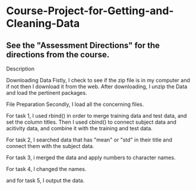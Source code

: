 # Course-Project-for-Getting-and-Cleaning-Data

## See the "Assessment Directions" for the directions from the course.

Description

Downloading Data
Fistly, I check to see if the zip file is in my computer and if not then I download it from the web. 
After downloading, I unzip the Data and load the pertinent packages.

File Preparation
Secondly, I load all the concerning files. 

For task 1, I used rbind() in order to merge training data and test data, and set the column titles.
Then I used cbind() to connect subject data and acitivity data, and combine it with the training and test data.

For task 2, I searched data that has "mean" or "std" in their title and connect them with the subject data.

For task 3, i merged the data and apply numbers to character names.

For task 4, I changed the names.

and for task 5, I output the data.
